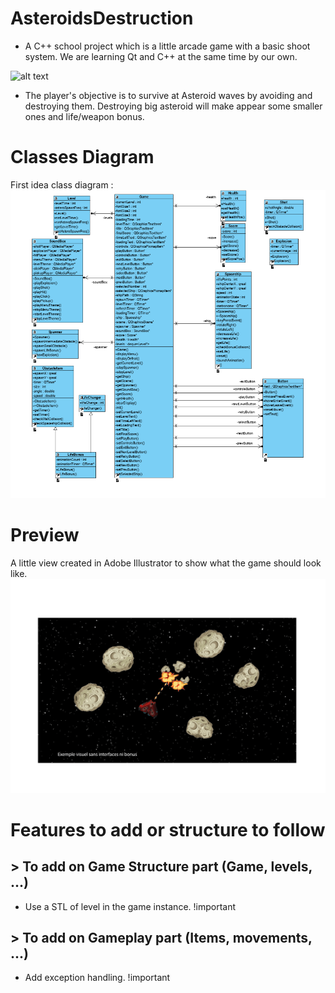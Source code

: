 # AsteroidsDestruction
* A C++ school project which is a little arcade game with a basic shoot system. We are learning Qt and C++ at the same time by our own.

![alt text](https://cdn.icon-icons.com/icons2/159/PNG/256/qtproject_qtcreator_qt_22392.png "QtCreator Logo")

* The player's objective is to survive at Asteroid waves by avoiding and destroying them. Destroying big asteroid will make appear some smaller ones and life/weapon bonus.

# Classes Diagram
First idea class diagram :
![Diagram](resources/classes_diagram_Final.png)

# Preview
A little view created in Adobe Illustrator to show what the game should look like.
![Preview](resources/preview.png)

# Features to add or structure to follow

## > To add on Game Structure part (Game, levels, ...)

* Use a STL of level in the game instance. !important

## > To add on Gameplay part (Items, movements, ...)

* Add exception handling. !important
